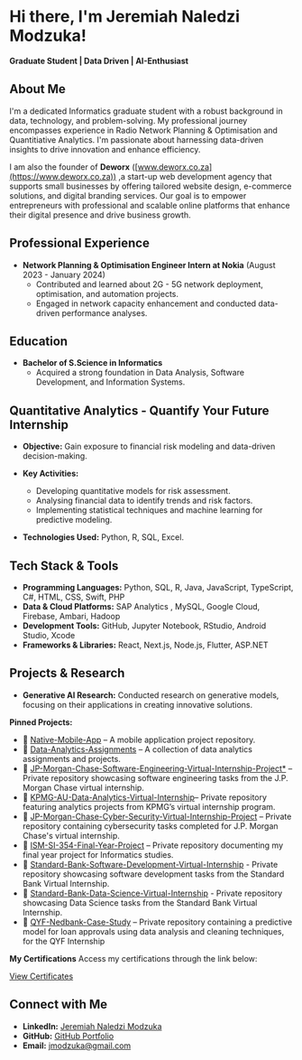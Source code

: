 # Hi there, I'm Jeremiah Naledzi Modzuka!

**Graduate Student | Data Driven | AI-Enthusiast**

## About Me

I'm a dedicated Informatics graduate student with a robust background in data, technology, and problem-solving. My professional journey encompasses experience in Radio Network Planning & Optimisation and Quantitiative Analytics. I'm passionate about harnessing data-driven insights to drive innovation and enhance efficiency.

I am also the founder of **Deworx** ([www.deworx.co.za](https://www.deworx.co.za)) ,a start-up web development agency that supports small businesses by offering tailored website design, e-commerce solutions, and digital branding services. Our goal is to empower entrepreneurs with professional and scalable online platforms that enhance their digital presence and drive business growth.

## Professional Experience

- **Network Planning & Optimisation Engineer Intern at Nokia** (August 2023 - January 2024)
  - Contributed and learned about 2G - 5G network deployment, optimisation, and automation projects.
  - Engaged in network capacity enhancement and conducted data-driven performance analyses.
 
## Education

- **Bachelor of S.Science in Informatics**
  - Acquired a strong foundation in Data Analysis, Software Development, and Information Systems.

## Quantitative Analytics - Quantify Your Future Internship

- **Objective:** Gain exposure to financial risk modeling and data-driven decision-making.

- **Key Activities:**
  - Developing quantitative models for risk assessment.
  - Analysing financial data to identify trends and risk factors.
  - Implementing statistical techniques and machine learning for predictive modeling.
- **Technologies Used:** Python, R, SQL, Excel.

## Tech Stack & Tools

- **Programming Languages:** Python, SQL, R, Java, JavaScript, TypeScript, C#, HTML, CSS, Swift, PHP
- **Data & Cloud Platforms:** SAP Analytics , MySQL, Google Cloud, Firebase, Ambari, Hadoop
- **Development Tools:** GitHub, Jupyter Notebook, RStudio, Android Studio, Xcode
- **Frameworks & Libraries:** React, Next.js, Node.js, Flutter, ASP.NET

## Projects & Research

- **Generative AI Research:** Conducted research on generative models, focusing on their applications in creating innovative solutions.

 **Pinned Projects:**

- 🔹 [Native-Mobile-App](https://github.com/jmodzuka/Native-Mobile-App) – A mobile application project repository.
- 🔹 [Data-Analytics-Assignments](https://github.com/jmodzuka/Data-Analytics-Assignments) – A collection of data analytics assignments and projects.
- 🔹 [JP-Morgan-Chase-Software-Engineering-Virtual-Internship-Project*](https://github.com/jmodzuka/JP-Morgan-Chase-Software-Engineering-Virtual-Internship-Project) – Private repository showcasing software engineering tasks from the J.P. Morgan Chase virtual internship.
- 🔹 [KPMG-AU-Data-Analytics-Virtual-Internship](https://github.com/jmodzuka/KPMG-AU-Data-Analytics-Virtual-Internship)– Private repository featuring analytics projects from KPMG’s virtual internship program.
- 🔹 [JP-Morgan-Chase-Cyber-Security-Virtual-Internship-Project](https://github.com/jmodzuka/JP-Morgan-Chase-Cyber-Security-Virtual-Internship-Project) – Private repository containing cybersecurity tasks completed for J.P. Morgan Chase's virtual internship.
- 🔹 [ISM-SI-354-Final-Year-Project](https://github.com/jmodzuka/ISM-SI-354-Final-Year-Project) – Private repository documenting my final year project for Informatics studies.
- 🔹 [Standard-Bank-Software-Development-Virtual-Internship](https://github.com/jmodzuka/Software-Development-Virtual-Experience-Programme) - Private repository showcasing software development tasks from the Standard Bank Virtual Internship.
- 🔹 [Standard-Bank-Data-Science-Virtual-Internship](https://github.com/jmodzuka/Standard-Bank-Data-Science-Virtual-Internship) - Private repository showcasing Data Science tasks from the Standard Bank Virtual Internship.
- 🔹 [QYF-Nedbank-Case-Study](https://github.com/jmodzuka/QYF-Nedbank-Case-Study) – Private repository containing a predictive model for loan approvals using data analysis and cleaning techniques, for the QYF Internship

**My Certifications**
Access my certifications through the link below:

[View Certificates](https://drive.google.com/drive/folders/YOUR-FOLDER-ID)
  
## Connect with Me

- **LinkedIn:** [Jeremiah Naledzi Modzuka](https://www.linkedin.com/in/jeremiah-naledzi-modzuka)
- **GitHub:** [GitHub Portfolio](https://github.com/jmodzuka?tab=repositories)
- **Email:** jmodzuka@gmail.com






